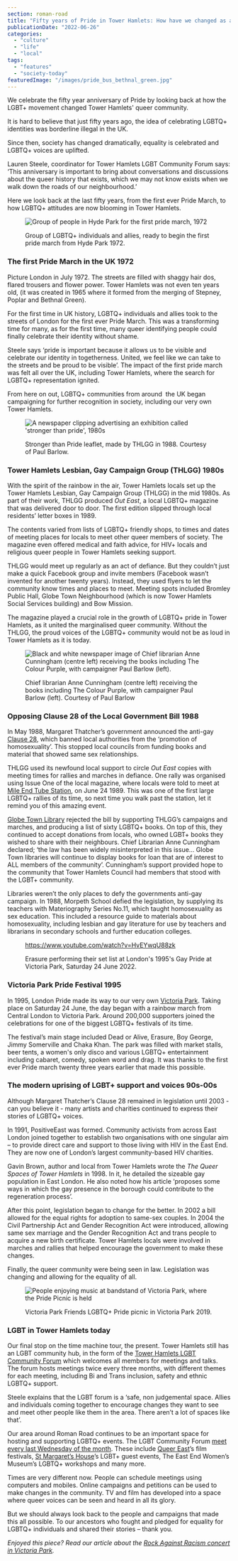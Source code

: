 ```yaml
---
section: roman-road
title: "Fifty years of Pride in Tower Hamlets: How have we changed as a society?"
publicationDate: "2022-06-26"
categories: 
  - "culture"
  - "life"
  - "local"
tags: 
  - "features"
  - "society-today"
featuredImage: "/images/pride_bus_bethnal_green.jpg"
---
```


We celebrate the fifty year anniversary of Pride by looking back at how the LGBT+ movement changed Tower Hamlets' queer community.

It is hard to believe that just fifty years ago, the idea of celebrating LGBTQ+ identities was borderline illegal in the UK. 

Since then, society has changed dramatically, equality is celebrated and LGBTQ+ voices are uplifted. 

Lauren Steele, coordinator for Tower Hamlets LGBT Community Forum says: ‘This anniversary is important to bring about conversations and discussions about the queer history that exists, which we may not know exists when we walk down the roads of our neighbourhood.’ 

Here we look back at the last fifty years, from the first ever Pride March, to how LGBTQ+ attitudes are now blooming in Tower Hamlets.

<figure>

![Group of people in Hyde Park for the first pride march, 1972](/images/First_Pride_in_Hyde_Park_1972-1024x682.jpg)

<figcaption>

Group of LGBTQ+ individuals and allies, ready to begin the first pride march from Hyde Park 1972.

</figcaption>

</figure>

### The first Pride March in the UK 1972

Picture London in July 1972. The streets are filled with shaggy hair dos, flared trousers and flower power. Tower Hamlets was not even ten years old, (it was created in 1965 where it formed from the merging of Stepney, Poplar and Bethnal Green).

For the first time in UK history, LGBTQ+ individuals and allies took to the streets of London for the first ever Pride March. This was a transforming time for many, as for the first time, many queer identifying people could finally celebrate their identity without shame. 

Steele says ‘pride is important because it allows us to be visible and celebrate our identity in togetherness. United, we feel like we can take to the streets and be proud to be visible’. The impact of the first pride march was felt all over the UK, including Tower Hamlets, where the search for LGBTQ+ representation ignited.

From here on out, LGBTQ+ communities from around  the UK began campaigning for further recognition in society, including our very own Tower Hamlets.

<figure>

![A newspaper clipping advertising an exhibition called 'stronger than pride', 1980s](/images/Stronger-than-pride.jpg)

<figcaption>

Stronger than Pride leaflet, made by THLGG in 1988. Courtesy of Paul Barlow.

</figcaption>

</figure>

### Tower Hamlets Lesbian, Gay Campaign Group (THLGG) 1980s

With the spirit of the rainbow in the air, Tower Hamlets locals set up the Tower Hamlets Lesbian, Gay Campaign Group (THLGG) in the mid 1980s. As part of their work, THLGG produced _Out East_, a local LGBTQ+ magazine that was delivered door to door. The first edition slipped through local residents’ letter boxes in 1989. 

The contents varied from lists of LGBTQ+ friendly shops, to times and dates of meeting places for locals to meet other queer members of society. The magazine even offered medical and faith advice, for HIV+ locals and religious queer people in Tower Hamlets seeking support. 

THLGG would meet up regularly as an act of defiance. But they couldn’t just make a quick Facebook group and invite members (Facebook wasn’t invented for another twenty years). Instead, they used flyers to let the community know times and places to meet. Meeting spots included Bromley Public Hall, Globe Town Neighbourhood (which is now Tower Hamlets Social Services building) and Bow Mission.

The magazine played a crucial role in the growth of LGBTQ+ pride in Tower Hamlets, as it united the marginalised queer community. Without the THLGG, the proud voices of the LGBTQ+ community would not be as loud in Tower Hamlets as it is today.

<figure>

![Black and white newspaper image of Chief librarian Anne Cunningham (centre left) receiving the books including The Colour Purple, with campaigner Paul Barlow (left).](/images/Globe-Town-library-fight-lgbt-newspaper-clipping-1024x683.jpg)

<figcaption>

Chief librarian Anne Cunningham (centre left) receiving the books including The Colour Purple, with campaigner Paul Barlow (left). Courtesy of Paul Barlow

</figcaption>

</figure>

### Opposing Clause 28 of the Local Government Bill 1988

In May 1988, Margaret Thatcher’s government announced the anti-gay [Clause 28](https://www.bbc.co.uk/bbcthree/article/cacc0b40-c3a4-473b-86cc-11863c0b3f30), which banned local authorities from the ‘promotion of homosexuality’. This stopped local councils from funding books and material that showed same sex relationships. 

THLGG used its newfound local support to circle _Out East_ copies with meeting times for rallies and marches in defiance. One rally was organised using Issue One of the local magazine, where locals were told to meet at [Mile End Tube Station](https://romanroadlondon.com/bow-road-tube-station-history/), on June 24 1989. This was one of the first large LGBTQ+ rallies of its time, so next time you walk past the station, let it remind you of this amazing event.

[Globe Town Library](https://romanroadlondon.com/globe-town-library-fight-ban-lgbtq-gay-books/) rejected the bill by supporting THLGG’s campaigns and marches, and producing a list of sixty LGBTQ+ books. On top of this, they continued to accept donations from locals, who owned LGBT+ books they wished to share with their neighbours. Chief Librarian Anne Cunningham declared; ‘the law has been widely misinterpreted in this issue… Globe Town libraries will continue to display books for loan that are of interest to ALL members of the community’. Cunningham’s support provided hope to the community that Tower Hamlets Council had members that stood with the LGBT+ community.

Libraries weren’t the only places to defy the governments anti-gay campaign. In 1988, Morpeth School defied the legislation, by supplying its teachers with Materiography Series No.11, which taught homosexuality as sex education. This included a resource guide to materials about homosexuality, including lesbian and gay literature for use by teachers and librarians in secondary schools and further education colleges. 

<figure>

https://www.youtube.com/watch?v=HvEYwqU88zk

<figcaption>

Erasure performing their set list at London's 1995's Gay Pride at Victoria Park, Saturday 24 June 2022.

</figcaption>



</figure>

### Victoria Park Pride Festival 1995

In 1995, London Pride made its way to our very own [Victoria Park](https://www.independent.co.uk/news/uk/partying-with-pride-a-sign-of-the-times-1587859.html). Taking place on Saturday 24 June, the day began with a rainbow march from Central London to Victoria Park. Around 200,000 supporters joined the celebrations for one of the biggest LGBTQ+ festivals of its time.

The festival’s main stage included Dead or Alive, Erasure, Boy George, Jimmy Somerville and Chaka Khan. The park was filled with market stalls, beer tents, a women's only disco and various LGBTQ+ entertainment including cabaret, comedy, spoken word and drag. It was thanks to the first ever Pride march twenty three years earlier that made this possible.

### The modern uprising of LGBT+ support and voices 90s-00s

Although Margaret Thatcher’s Clause 28 remained in legislation until 2003 - can you believe it - many artists and charities continued to express their stories of LGBTQ+ voices. 

In 1991, PositiveEast was formed. Community activists from across East London joined together to establish two organisations with one singular aim – to provide direct care and support to those living with HIV in the East End. They are now one of London’s largest community-based HIV charities.

Gavin Brown, author and local from Tower Hamlets wrote the _The Queer Spaces of Tower Hamlets_ in 1998. In it, he detailed the sizeable gay population in East London. He also noted how his article ‘proposes some ways in which the gay presence in the borough could contribute to the regeneration process’. 

After this point, legislation began to change for the better. In 2002 a bill allowed for the equal rights for adoption to same-sex couples. In 2004 the Civil Partnership Act and Gender Recognition Act were introduced, allowing same sex marriage and the Gender Recognition Act and trans people to acquire a new birth certificate. Tower Hamlets locals were involved in marches and rallies that helped encourage the government to make these changes.

Finally, the queer community were being seen in law. Legislation was changing and allowing for the equality of all.

<figure>

![People enjoying music at bandstand of Victoria Park, where the Pride Picnic is held](/images/victoria-park-lgbt-pride-picnic-1024x683.jpg)

<figcaption>

Victoria Park Friends LGBTQ+ Pride picnic in Victoria Park 2019.

</figcaption>

</figure>

### LGBT in Tower Hamlets today

Our final stop on the time machine tour, the present. Tower Hamlets still has an LGBT community hub, in the form of the [Tower Hamlets LGBT Community Forum](https://thlgbtvoices.wordpress.com/) which welcomes all members for meetings and talks. The forum hosts meetings twice every three months, with different themes for each meeting, including Bi and Trans inclusion, safety and ethnic LGBTQ+ support. 

Steele explains that the LGBT forum is a ‘safe, non judgemental space. Allies and individuals coming together to encourage changes they want to see and meet other people like them in the area. There aren’t a lot of spaces like that’.

Our area around Roman Road continues to be an important space for hosting and supporting LGBTQ+ events. The LGBT Community Forum [meet every last Wednesday of the month](https://thlgbtvoices.wordpress.com/2016/02/16/meeting-venue-details/). These include [Queer East](https://queereast.org.uk/)’s film festivals, [St Margaret’s House](https://www.stmargaretshouse.org.uk/)’s LGBT+ guest events, The East End Women’s Museum’s LGBTQ+ workshops and many more. 

Times are very different now. People can schedule meetings using computers and mobiles. Online campaigns and petitions can be used to make changes in the community. TV and film has developed into a space where queer voices can be seen and heard in all its glory. 

But we should always look back to the people and campaigns that made this all possible. To our ancestors who fought and pledged for equality for LGBTQ+ individuals and shared their stories – thank you.

_Enjoyed this piece? Read our article about the [Rock Against Racism concert in Victoria Park](https://romanroadlondon.com/rock-against-racism-victoria-park/)._


